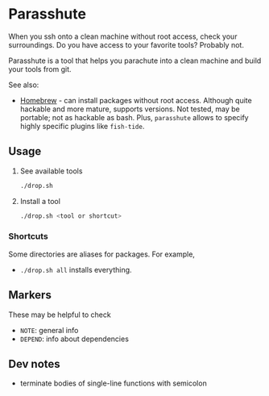 # Parasshute

When you ssh onto a clean machine without root access, check your surroundings.
Do you have access to your favorite tools? Probably not.

Parasshute is a tool that helps you parachute into a clean machine and build
your tools from git.

See also:

- [Homebrew](https://docs.brew.sh/Homebrew-on-Linux) - can install packages
  without root access. Although quite hackable and more mature, supports
  versions. Not tested, may be portable; not as hackable as bash.
  Plus, `parasshute` allows to specify highly specific plugins like `fish-tide`.

## Usage

1. See available tools

     ```bash
    ./drop.sh 
    ```

2. Install a tool

     ```bash
    ./drop.sh <tool or shortcut>
    ```


### Shortcuts

Some directories are aliases for packages. For example,

- `./drop.sh all` installs everything.

## Markers

These may be helpful to check

- `NOTE`: general info
- `DEPEND`: info about dependencies

## Dev notes

- terminate bodies of single-line functions with semicolon
